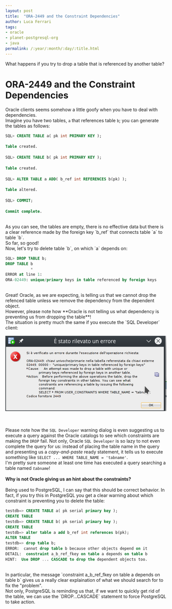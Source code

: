 ```yaml
---
layout: post
title:  "ORA-2449 and the Constraint Dependencies"
author: Luca Ferrari
tags:
- oracle
- planet-postgresql-org
- java
permalink: /:year/:month/:day/:title.html
---
```

What happens if you try to drop a table that is referenced by another table?

# ORA-2449 and the Constraint Dependencies

Oracle clients seems somehow a little goofy when you have to deal with dependencies.
<br/>
Imagine you have two tables, `a` that references table `b`; you can generate the tables as follows:

```sql
SQL> CREATE TABLE a( pk int PRIMARY KEY );

Table created.

SQL> CREATE TABLE b( pk int PRIMARY KEY );

Table created.

SQL> ALTER TABLE a ADD( b_ref int REFERENCES b(pk) );

Table altered.

SQL> COMMIT;

Commit complete.
```


<br/>
As you can see, the tables are empty, there is no effective data but there is a clear reference made by the foreign key `b_ref` that connects table `a` to table `b`.
<br/>
So far, so good!
<br/>
Now, let's try to delete table `b`, on which `a` depends on:


```sql
SQL> DROP TABLE b;
DROP TABLE b
           *
ERROR at line 1:
ORA-02449: unique/primary keys in table referenced by foreign keys
```

<br/>
Great! Oracle, as we are expecting, is telling us that we cannot drop the refenced table unless we remove the dependency from the dependent object.
<br/>
However, please note how **Oracle is not telling us what dependency is preventing us from dropping the table**!
<br/>
The situation is pretty much the same if you execute the `SQL Developer` client:

<br/>
<br/>
<center>
<img src="/images/posts/oracle/oracle_constraint_warning.png" />
</center>
<br/>
<br/>

Please note how the `SQL Developer` warning dialog is even suggesting us to execute a query against the Oracle catalogs to see which constraints are making the `DROP` fail. Not only, Oracle `SQL Developer` is so lazy to not even complete the query for us: instead of placing the table name in the query and presenting us a *copy-and-paste* ready statement, it tells us to execute something like `SELECT ... WHERE TABLE_NAME = 'tabname'`.
<br/>
I'm pretty sure someone at least one time has executed a query searching a table named *`tabname`*!
<BR/>
<BR/>
**Why is not Oracle giving us an hint about the constraints?**
<br/>
<BR/>
Being used to PostgreSQL, I can say that this should be correct behavior. In fact, if you try this in PostgreSQL you get a clear warning about which constraint is preventing you to delete the table:


```sql
testdb=> CREATE TABLE a( pk serial primary key );
CREATE TABLE
testdb=> CREATE TABLE b( pk serial primary key );
CREATE TABLE
testdb=> alter table a add b_ref int references b(pk);
ALTER TABLE
testdb=> drop table b;
ERROR:  cannot drop table b because other objects depend on it
DETAIL:  constraint a_b_ref_fkey on table a depends on table b
HINT:  Use DROP ... CASCADE to drop the dependent objects too.
```

<br/>
In particular, the message `constraint a_b_ref_fkey on table a depends on table b` gives us a really clear explaination of what we should search for to fix the "problem".
<br/>
Not only, PostgreSQL is reminding us that, if we want to quickly get rid of the table, we can use the `DROP...CASCADE` statement to force PostgreSQL to take action.
